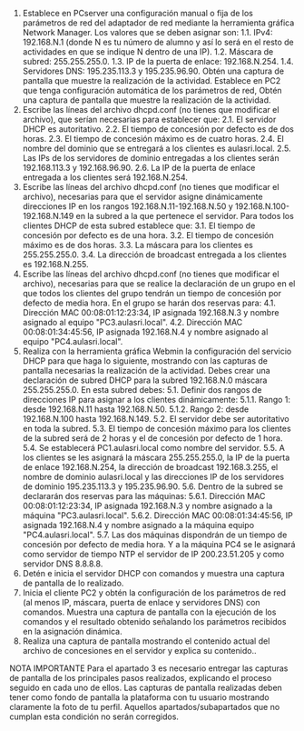 1.	Establece en PCserver una configuración manual o fija de los parámetros de red del adaptador de red mediante la herramienta gráfica Network Manager. Los valores que se deben asignar son:
1.1.	IPv4: 192.168.N.1 (donde N es tu número de alumno y así lo será en el resto de actividades en que se indique N dentro de una IP).
1.2.	Máscara de subred: 255.255.255.0.
1.3.	IP de la puerta de enlace: 192.168.N.254.
1.4.	Servidores DNS: 195.235.113.3 y 195.235.96.90.
Obtén una captura de pantalla que muestre la realización de la actividad.
Establece en PC2 que tenga configuración automática de los parámetros de red,
Obtén una captura de pantalla que muestre la realización de la actividad.
2.	Escribe las líneas del archivo dhcpd.conf (no tienes que modificar el archivo), que serían necesarias para establecer que:
2.1.	El servidor DHCP es autoritativo.
2.2.	El tiempo de concesión por defecto es de dos horas.
2.3.	El tiempo de concesión máximo es de cuatro horas.
2.4.	El nombre del dominio que se entregará a los clientes es aulasri.local.
2.5.	Las IPs de los servidores de dominio entregadas a los clientes serán 192.168.113.3 y 192.168.96.90.
2.6.	La IP de la puerta de enlace entregada a los clientes será 192.168.N.254.
3.	Escribe las líneas del archivo dhcpd.conf (no tienes que modificar el archivo), necesarias para que el servidor asigne dinámicamente direcciones IP en los rangos 192.168.N.11-192.168.N.50 y 192.168.N.100-192.168.N.149 en la subred a la que pertenece el servidor. Para todos los clientes DHCP de esta subred establece que:
3.1.	El tiempo de concesión por defecto es de una hora.
3.2.	El tiempo de concesión máximo es de dos horas.
3.3.	La máscara para los clientes es 255.255.255.0.
3.4.	La dirección de broadcast entregada a los clientes es 192.168.N.255.
4.	Escribe las líneas del archivo dhcpd.conf (no tienes que modificar el archivo), necesarias para que se realice la declaración de un grupo en el que todos los clientes del grupo tendrán un tiempo de concesión por defecto de media hora. En el grupo se harán dos reservas para:
4.1.	Dirección MAC 00:08:01:12:23:34, IP asignada 192.168.N.3 y nombre asignado al equipo "PC3.aulasri.local".
4.2.	Dirección MAC 00:08:01:34:45:56, IP asignada 192.168.N.4 y nombre asignado al equipo "PC4.aulasri.local".
5.	Realiza con la herramienta gráfica Webmin la configuración del servicio DHCP para que haga lo siguiente, mostrando con las capturas de pantalla necesarias la realización de la actividad.
Debes crear una declaración de subred DHCP para la subred 192.168.N.0 máscara 255.255.255.0. En esta subred debes:
5.1.	Definir dos rangos de direcciones IP para asignar a los clientes dinámicamente:
5.1.1.	Rango 1: desde 192.168.N.11 hasta 192.168.N.50.
5.1.2.	Rango 2: desde 192.168.N.100 hasta 192.168.N.149.
5.2.	El servidor debe ser autoritativo en toda la subred.
5.3.	El tiempo de concesión máximo para los clientes de la subred será de 2 horas y el de concesión por defecto de 1 hora.
5.4.	Se establecerá PC1.aulasri.local como nombre del servidor.
5.5.	A los clientes se les asignará la máscara 255.255.255.0, la IP de la puerta de enlace 192.168.N.254, la dirección de broadcast 192.168.3.255, el nombre de dominio aulasri.local y las direcciones IP de los servidores de dominio 195.235.113.3 y 195.235.96.90.
5.6.	Dentro de la subred se declararán dos reservas para las máquinas:
5.6.1.	Dirección MAC 00:08:01:12:23:34, IP asignada 192.168.N.3 y nombre asignado a la máquina "PC3.aulasri.local".
5.6.2.	Dirección MAC 00:08:01:34:45:56, IP asignada 192.168.N.4 y nombre asignado a la máquina equipo "PC4.aulasri.local".
5.7.	Las dos máquinas dispondrán de un tiempo de concesión por defecto de media hora. Y a la máquina PC4 se le asignará como servidor de tiempo NTP el servidor de IP 200.23.51.205 y como servidor DNS 8.8.8.8.
6.	Detén e inicia el servidor DHCP con comandos y muestra una captura de pantalla de lo realizado.
7.	Inicia el cliente PC2 y obtén la configuración de los parámetros de red (al menos IP, máscara, puerta de enlace y servidores DNS) con comandos. Muestra una captura de pantalla con la ejecución de los comandos y el resultado obtenido señalando los parámetros recibidos en la asignación dinámica.
8.	Realiza una captura de pantalla mostrando el contenido actual del archivo de concesiones en el servidor y explica su contenido..

NOTA IMPORTANTE
Para el apartado 3 es necesario entregar las capturas de pantalla de los principales pasos realizados, explicando el proceso seguido en cada uno de ellos. Las capturas de pantalla realizadas deben tener como fondo de pantalla la plataforma con tu usuario mostrando claramente la foto de tu perfil. Aquellos apartados/subapartados que no cumplan esta condición no serán corregidos.

